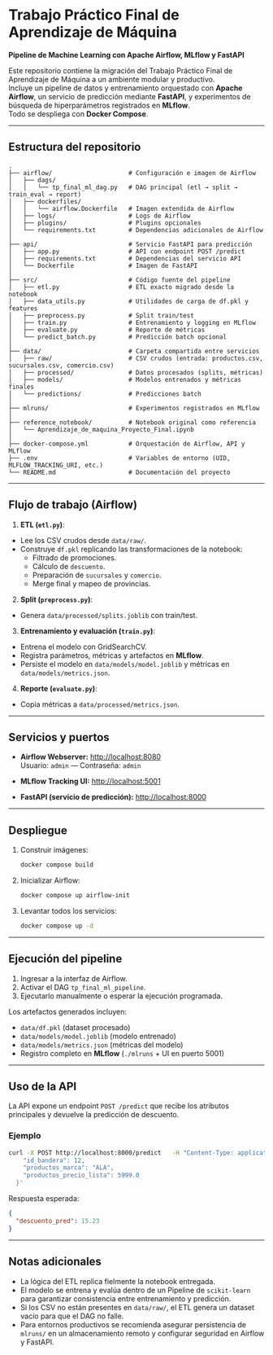 # Trabajo Práctico Final de Aprendizaje de Máquina
**Pipeline de Machine Learning con Apache Airflow, MLflow y FastAPI**

Este repositorio contiene la migración del Trabajo Práctico Final de Aprendizaje de Máquina a un ambiente modular y productivo.  
Incluye un pipeline de datos y entrenamiento orquestado con **Apache Airflow**, un servicio de predicción mediante **FastAPI**, y experimentos de búsqueda de hiperparámetros registrados en **MLflow**.  
Todo se despliega con **Docker Compose**.

---

## Estructura del repositorio

```
.
├── airflow/                     # Configuración e imagen de Airflow
│   ├── dags/
│   │   └── tp_final_ml_dag.py   # DAG principal (etl → split → train_eval → report)
│   ├── dockerfiles/
│   │   └── airflow.Dockerfile   # Imagen extendida de Airflow
│   ├── logs/                    # Logs de Airflow
│   ├── plugins/                 # Plugins opcionales
│   └── requirements.txt         # Dependencias adicionales de Airflow
│
├── api/                         # Servicio FastAPI para predicción
│   ├── app.py                   # API con endpoint POST /predict
│   ├── requirements.txt         # Dependencias del servicio API
│   └── Dockerfile               # Imagen de FastAPI
│
├── src/                         # Código fuente del pipeline
│   ├── etl.py                   # ETL exacto migrado desde la notebook
│   ├── data_utils.py            # Utilidades de carga de df.pkl y features
│   ├── preprocess.py            # Split train/test
│   ├── train.py                 # Entrenamiento y logging en MLflow
│   ├── evaluate.py              # Reporte de métricas
│   └── predict_batch.py         # Predicción batch opcional
│
├── data/                        # Carpeta compartida entre servicios
│   ├── raw/                     # CSV crudos (entrada: productos.csv, sucursales.csv, comercio.csv)
│   ├── processed/               # Datos procesados (splits, métricas)
│   ├── models/                  # Modelos entrenados y métricas finales
│   └── predictions/             # Predicciones batch
│
├── mlruns/                      # Experimentos registrados en MLflow
│
├── reference_notebook/          # Notebook original como referencia
│   └── Aprendizaje_de_maquina_Proyecto_Final.ipynb
│
├── docker-compose.yml           # Orquestación de Airflow, API y MLflow
├── .env                         # Variables de entorno (UID, MLFLOW_TRACKING_URI, etc.)
└── README.md                    # Documentación del proyecto
```

---

## Flujo de trabajo (Airflow)

1. **ETL (`etl.py`)**:
  - Lee los CSV crudos desde `data/raw/`.
  - Construye `df.pkl` replicando las transformaciones de la notebook:
    - Filtrado de promociones.
    - Cálculo de `descuento`.
    - Preparación de `sucursales` y `comercio`.
    - Merge final y mapeo de provincias.

2. **Split (`preprocess.py`)**:
  - Genera `data/processed/splits.joblib` con train/test.

3. **Entrenamiento y evaluación (`train.py`)**:
  - Entrena el modelo con GridSearchCV.
  - Registra parámetros, métricas y artefactos en **MLflow**.
  - Persiste el modelo en `data/models/model.joblib` y métricas en `data/models/metrics.json`.

4. **Reporte (`evaluate.py`)**:
  - Copia métricas a `data/processed/metrics.json`.

---

## Servicios y puertos

- **Airflow Webserver:** [http://localhost:8080](http://localhost:8080)  
  Usuario: `admin` — Contraseña: `admin`

- **MLflow Tracking UI:** [http://localhost:5001](http://localhost:5001)

- **FastAPI (servicio de predicción):** [http://localhost:8000](http://localhost:8000)

---

## Despliegue

1. Construir imágenes:
   ```bash
   docker compose build
   ```

2. Inicializar Airflow:
   ```bash
   docker compose up airflow-init
   ```

3. Levantar todos los servicios:
   ```bash
   docker compose up -d
   ```

---

## Ejecución del pipeline

1. Ingresar a la interfaz de Airflow.
2. Activar el DAG `tp_final_ml_pipeline`.
3. Ejecutarlo manualmente o esperar la ejecución programada.

Los artefactos generados incluyen:
- `data/df.pkl` (dataset procesado)
- `data/models/model.joblib` (modelo entrenado)
- `data/models/metrics.json` (métricas del modelo)
- Registro completo en **MLflow** (`./mlruns` + UI en puerto 5001)

---

## Uso de la API

La API expone un endpoint `POST /predict` que recibe los atributos principales y devuelve la predicción de descuento.

### Ejemplo

```bash
curl -X POST http://localhost:8000/predict   -H "Content-Type: application/json"   -d '{
    "id_bandera": 12,
    "productos_marca": "ALA",
    "productos_precio_lista": 5999.0
  }'
```

Respuesta esperada:

```json
{
  "descuento_pred": 15.23
}
```

---

## Notas adicionales

- La lógica del ETL replica fielmente la notebook entregada.
- El modelo se entrena y evalúa dentro de un Pipeline de `scikit-learn` para garantizar consistencia entre entrenamiento y predicción.
- Si los CSV no están presentes en `data/raw/`, el ETL genera un dataset vacío para que el DAG no falle.
- Para entornos productivos se recomienda asegurar persistencia de `mlruns/` en un almacenamiento remoto y configurar seguridad en Airflow y FastAPI.